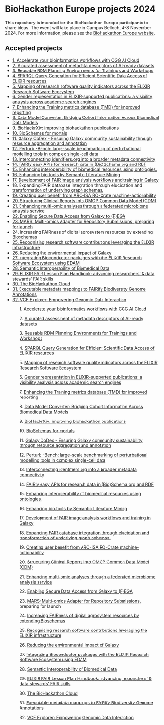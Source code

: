 

# BioHackathon Europe projects 2024
This repository is intended for the BioHackathon Europe participants to share ideas. The event will take place in Campus Belloch, 4-8 November 2024. For more information, please see the [BioHackathon Europe website](https://biohackathon-europe.org/index.html).

## Accepted projects

* [1. Accelerate your bioinformatics workflows with CGG AI Cloud](1.md)
* [2. A curated assessment of metadata descriptors of AI-ready datasets](2.md)
* [3: Reusable RDM Planning Environments for Trainings and Workshops](3.md)
* [4. SPARQL Query Generation for Efficient Scientific Data Access of ELIXIR resources](4.md)
* [5. Mapping of research software quality indicators across the ELIXIR Research Software Ecosystem](5.md)
* [6. Gender representation in ELIXIR-supported publications: a visibility analysis across academic search engines](6.md)
* [7. Enhancing the Training metrics database (TMD) for improved reporting](7.md)
* [8. Data Model Converter: Bridging Cohort Information Across Biomedical Data Models](8.md)
* [9. BioHackrXiv: improving biohackathon publications](9.md)
* [10. BioSchemas for mortals](10.md)
* [11. Galaxy CoDex - Ensuring Galaxy community sustainability through resource aggregation and annotation](11.md)
* [12. Perturb -Bench: large-scale benchmarking of perturbational modelling tools in complex single-cell data](12.md)
* [13. Interconnecting identifiers.org into a broader metadata connectivity](13.md)
* [14. FAIRly easy APIs for research data in (Bio)Schema.org and RDF](14.md)
* [15. Enhancing interoperability of biomedical resources using ontologies.](15.md)
* [16. Enhancing bio.tools by Semantic Literature Mining](16.md)
* [17. Development of FAIR image analysis workflows and training in Galaxy](17.md)
* [18. Expanding FAIR database integration through elucidation and transformation of underlying graph schemas.](18.md)
* [19. Creating user benefit from ARC-ISA RO-Crate machine-actionability](19.md)
* [20. Structuring Clinical Reports into OMOP Common Data Model (CDM)](20.md)
* [21. Enhancing multi-omic analyses through a federated microbiome analysis service](21.md)
* [22. Enabling Secure Data Access from Galaxy to (F)EGA](22.md)
* [23. MARS: Multi-omics Adapter for Repository Submissions, preparing for launch](23.md)
* [24. Increasing FAIRness of digital agrosystem resources by extending Bioschemas](24.md)
* [25. Recognising research software contributions leveraging the ELIXIR infrastructure](25.md)
* [26. Reducing the environmental impact of Galaxy](26.md)
* [27. Integrating Bioconductor packages with the ELIXIR Research Software Ecosystem using EDAM](27.md)
* [28. Semantic Interoperability of Biomedical Data](28.md)
* [29. ELIXIR FAIR Lesson Plan Handbook: advancing researchers’ & data stewards’ FAIR skills](29.md)
* [30. The BioHackathon Cloud](30.md)
* [31. Executable metadata mappings to FAIRify Biodiversity Genome Annotations](31.md)
* [32. VCF Explorer: Empowering Genomic Data Interaction](32.md)

<ul>
<ol>1. <a href="1.md">Accelerate your bioinformatics workflows with CGG AI Cloud</a></ol>
<ol>2. <a href="2.md">A curated assessment of metadata descriptors of AI-ready datasets</a></ol>
<ol>3. <a href="3.md">Reusable RDM Planning Environments for Trainings and Workshops</a></ol>
<ol>4. <a href="4.md">SPARQL Query Generation for Efficient Scientific Data Access of ELIXIR resources</a></ol>
<ol>5. <a href="5.md">Mapping of research software quality indicators across the ELIXIR Research Software Ecosystem</a></ol>
<ol>6. <a href="6.md">Gender representation in ELIXIR-supported publications: a visibility analysis across academic search engines</a></ol>
<ol>7. <a href="7.md">Enhancing the Training metrics database (TMD) for improved reporting</a></ol>
<ol>8. <a href="8.md">Data Model Converter: Bridging Cohort Information Across Biomedical Data Models</a></ol>
<ol>9. <a href="9.md">BioHackrXiv: improving biohackathon publications</a></ol>
<ol>10. <a href="10.md">BioSchemas for mortals</a></ol>
<ol>11. <a href="11.md">Galaxy CoDex - Ensuring Galaxy community sustainability through resource aggregation and annotation</a></ol>
<ol>12. <a href="12.md">Perturb -Bench: large-scale benchmarking of perturbational modelling tools in complex single-cell data</a></ol>
<ol>13. <a href="13.md">Interconnecting identifiers.org into a broader metadata connectivity</a></ol>
<ol>14. <a href="14.md">FAIRly easy APIs for research data in (Bio)Schema.org and RDF</a></ol>
<ol>15. <a href="15.md">Enhancing interoperability of biomedical resources using ontologies.</a></ol>
<ol>16. <a href="16.md">Enhancing bio.tools by Semantic Literature Mining</a></ol>
<ol>17. <a href="17.md">Development of FAIR image analysis workflows and training in Galaxy</a></ol>
<ol>18. <a href="18.md">Expanding FAIR database integration through elucidation and transformation of underlying graph schemas.</a></ol>
<ol>19. <a href="19.md">Creating user benefit from ARC-ISA RO-Crate machine-actionability</a></ol>
<ol>20. <a href="20.md">Structuring Clinical Reports into OMOP Common Data Model (CDM)</a></ol>
<ol>21. <a href="21.md">Enhancing multi-omic analyses through a federated microbiome analysis service</a></ol>
<ol>22. <a href="22.md">Enabling Secure Data Access from Galaxy to (F)EGA</a></ol>
<ol>23. <a href="23.md">MARS: Multi-omics Adapter for Repository Submissions, preparing for launch</a></ol>
<ol>24. <a href="24.md">Increasing FAIRness of digital agrosystem resources by extending Bioschemas</a></ol>
<ol>25. <a href="25.md">Recognising research software contributions leveraging the ELIXIR infrastructure</a></ol>
<ol>26. <a href="26.md">Reducing the environmental impact of Galaxy</a></ol>
<ol>27. <a href="27.md">Integrating Bioconductor packages with the ELIXIR Research Software Ecosystem using EDAM</a></ol>
<ol>28. <a href="28.md">Semantic Interoperability of Biomedical Data</a></ol>
<ol>29. <a href="29.md">ELIXIR FAIR Lesson Plan Handbook: advancing researchers’ & data stewards’ FAIR skills</a></ol>
<ol>30. <a href="30.md">The BioHackathon Cloud</a></ol>
<ol>31. <a href="31.md">Executable metadata mappings to FAIRify Biodiversity Genome Annotations</a></ol>
<ol>32. <a href="32.md">VCF Explorer: Empowering Genomic Data Interaction</a></ol>
</ul>
